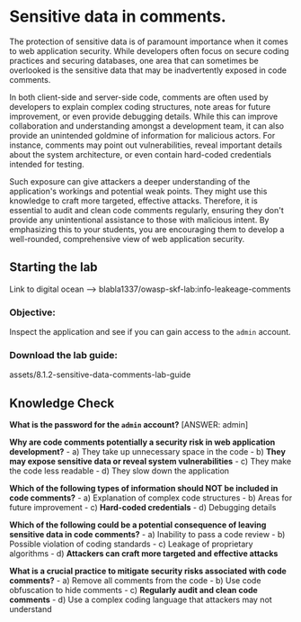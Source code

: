 # Sensitive data in comments.

The protection of sensitive data is of paramount importance when it comes to web application security. While developers often focus on secure coding practices and securing databases, one area that can sometimes be overlooked is the sensitive data that may be inadvertently exposed in code comments.

In both client-side and server-side code, comments are often used by developers to explain complex coding structures, note areas for future improvement, or even provide debugging details. While this can improve collaboration and understanding amongst a development team, it can also provide an unintended goldmine of information for malicious actors. For instance, comments may point out vulnerabilities, reveal important details about the system architecture, or even contain hard-coded credentials intended for testing.

Such exposure can give attackers a deeper understanding of the application's workings and potential weak points. They might use this knowledge to craft more targeted, effective attacks. Therefore, it is essential to audit and clean code comments regularly, ensuring they don't provide any unintentional assistance to those with malicious intent. By emphasizing this to your students, you are encouraging them to develop a well-rounded, comprehensive view of web application security.


## Starting the lab

Link to digital ocean --> blabla1337/owasp-skf-lab:info-leakeage-comments

### Objective:

Inspect the application and see if you can gain access to the `admin` account.

### Download the lab guide:

assets/8.1.2-sensitive-data-comments-lab-guide

## Knowledge Check

**What is the password for the `admin` account?**
[ANSWER: admin]

**Why are code comments potentially a security risk in web application development?**
    - a) They take up unnecessary space in the code
    - b) **They may expose sensitive data or reveal system vulnerabilities**
    - c) They make the code less readable
    - d) They slow down the application

**Which of the following types of information should NOT be included in code comments?**
    - a) Explanation of complex code structures
    - b) Areas for future improvement
    - c) **Hard-coded credentials**
    - d) Debugging details

**Which of the following could be a potential consequence of leaving sensitive data in code comments?**
    - a) Inability to pass a code review
    - b) Possible violation of coding standards
    - c) Leakage of proprietary algorithms
    - d) **Attackers can craft more targeted and effective attacks**

**What is a crucial practice to mitigate security risks associated with code comments?**
    - a) Remove all comments from the code
    - b) Use code obfuscation to hide comments
    - c) **Regularly audit and clean code comments**
    - d) Use a complex coding language that attackers may not understand

